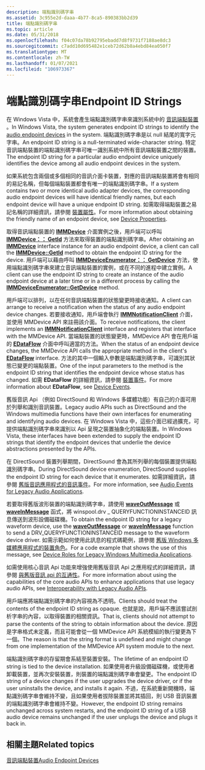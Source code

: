 ```yaml
---
description: 端點識別碼字串
ms.assetid: 3c955e2d-daaa-4b77-8ca5-890383bb2d39
title: 端點識別碼字串
ms.topic: article
ms.date: 05/31/2018
ms.openlocfilehash: f04c07da78b92795ebadd7d8f9731f7188ae8dc3
ms.sourcegitcommit: c7add10d695482e1ceb72d62b8a4ebd84ea050f7
ms.translationtype: MT
ms.contentlocale: zh-TW
ms.lasthandoff: 01/07/2021
ms.locfileid: "106973367"
---
```

# <a name="endpoint-id-strings"></a><span data-ttu-id="df3ea-103">端點識別碼字串</span><span class="sxs-lookup"><span data-stu-id="df3ea-103">Endpoint ID Strings</span></span>

<span data-ttu-id="df3ea-104">在 Windows Vista 中，系統會產生端點識別碼字串來識別系統中的 [音訊端點裝置](audio-endpoint-devices.md) 。</span><span class="sxs-lookup"><span data-stu-id="df3ea-104">In Windows Vista, the system generates endpoint ID strings to identify the [audio endpoint devices](audio-endpoint-devices.md) in the system.</span></span> <span data-ttu-id="df3ea-105">端點識別碼字串是以 null 結尾的寬字元字串。</span><span class="sxs-lookup"><span data-stu-id="df3ea-105">An endpoint ID string is a null-terminated wide-character string.</span></span> <span data-ttu-id="df3ea-106">特定音訊端點裝置的端點識別碼字串可唯一識別系統中所有音訊端點裝置之間的裝置。</span><span class="sxs-lookup"><span data-stu-id="df3ea-106">The endpoint ID string for a particular audio endpoint device uniquely identifies the device among all audio endpoint devices in the system.</span></span>

<span data-ttu-id="df3ea-107">如果系統包含兩個或多個相同的音訊介面卡裝置，對應的音訊端點裝置將會有相同的易記名稱，但每個端點裝置都會有唯一的端點識別碼字串。</span><span class="sxs-lookup"><span data-stu-id="df3ea-107">If a system contains two or more identical audio adapter devices, the corresponding audio endpoint devices will have identical friendly names, but each endpoint device will have a unique endpoint ID string.</span></span> <span data-ttu-id="df3ea-108">如需取得端點裝置之易記名稱的詳細資訊，請參閱 [裝置屬性](device-properties.md)。</span><span class="sxs-lookup"><span data-stu-id="df3ea-108">For more information about obtaining the friendly name of an endpoint device, see [Device Properties](device-properties.md).</span></span>

<span data-ttu-id="df3ea-109">取得音訊端點裝置的 [**IMMDevice**](/windows/desktop/api/Mmdeviceapi/nn-mmdeviceapi-immdevice) 介面實例之後，用戶端可以呼叫 [**IMMDevice：： GetId**](/windows/desktop/api/Mmdeviceapi/nf-mmdeviceapi-immdevice-getid) 方法來取得裝置的端點識別碼字串。</span><span class="sxs-lookup"><span data-stu-id="df3ea-109">After obtaining an [**IMMDevice**](/windows/desktop/api/Mmdeviceapi/nn-mmdeviceapi-immdevice) interface instance for an audio endpoint device, a client can call the [**IMMDevice::GetId**](/windows/desktop/api/Mmdeviceapi/nf-mmdeviceapi-immdevice-getid) method to obtain the endpoint ID string for the device.</span></span> <span data-ttu-id="df3ea-110">用戶端可以藉由呼叫 [**IMMDeviceEnumerator：： GetDevice**](/windows/desktop/api/Mmdeviceapi/nf-mmdeviceapi-immdeviceenumerator-getdevice) 方法，使用端點識別碼字串來建立音訊端點裝置的實例，或在不同的進程中建立實例。</span><span class="sxs-lookup"><span data-stu-id="df3ea-110">A client can use the endpoint ID string to create an instance of the audio endpoint device at a later time or in a different process by calling the [**IMMDeviceEnumerator::GetDevice**](/windows/desktop/api/Mmdeviceapi/nf-mmdeviceapi-immdeviceenumerator-getdevice) method.</span></span>

<span data-ttu-id="df3ea-111">用戶端可以排列，以在任何音訊端點裝置的狀態變更時接收通知。</span><span class="sxs-lookup"><span data-stu-id="df3ea-111">A client can arrange to receive a notification when the status of any audio endpoint device changes.</span></span> <span data-ttu-id="df3ea-112">若要接收通知，用戶端會執行 [**IMMNotificationClient**](/windows/desktop/api/Mmdeviceapi/nn-mmdeviceapi-immnotificationclient) 介面，並使用 MMDevice API 來註冊該介面。</span><span class="sxs-lookup"><span data-stu-id="df3ea-112">To receive notifications, the client implements an [**IMMNotificationClient**](/windows/desktop/api/Mmdeviceapi/nn-mmdeviceapi-immnotificationclient) interface and registers that interface with the MMDevice API.</span></span> <span data-ttu-id="df3ea-113">當端點裝置的狀態變更時，MMDevice API 會在用戶端的 [**EDataFlow**](/windows/win32/api/mmdeviceapi/ne-mmdeviceapi-edataflow) 介面中呼叫適當的方法。</span><span class="sxs-lookup"><span data-stu-id="df3ea-113">When the status of an endpoint device changes, the MMDevice API calls the appropriate method in the client's [**EDataFlow**](/windows/win32/api/mmdeviceapi/ne-mmdeviceapi-edataflow) interface.</span></span> <span data-ttu-id="df3ea-114">方法的其中一個輸入參數是端點識別碼字串，可識別其狀態已變更的端點裝置。</span><span class="sxs-lookup"><span data-stu-id="df3ea-114">One of the input parameters to the method is the endpoint ID string that identifies the endpoint device whose status has changed.</span></span> <span data-ttu-id="df3ea-115">如需 **EDataFlow** 的詳細資訊，請參閱 [裝置事件](device-events.md)。</span><span class="sxs-lookup"><span data-stu-id="df3ea-115">For more information about **EDataFlow**, see [Device Events](device-events.md).</span></span>

<span data-ttu-id="df3ea-116">舊版音訊 Api （例如 DirectSound 和 Windows 多媒體功能）有自己的介面可用於列舉和識別音訊裝置。</span><span class="sxs-lookup"><span data-stu-id="df3ea-116">Legacy audio APIs such as DirectSound and the Windows multimedia functions have their own interfaces for enumerating and identifying audio devices.</span></span> <span data-ttu-id="df3ea-117">在 Windows Vista 中，這些介面已經過擴充，可提供端點識別碼字串來識別以 Api 呈現之裝置抽象化的端點裝置。</span><span class="sxs-lookup"><span data-stu-id="df3ea-117">In Windows Vista, these interfaces have been extended to supply the endpoint ID strings that identify the endpoint devices that underlie the device abstractions presented by the APIs.</span></span>

<span data-ttu-id="df3ea-118">在 DirectSound 裝置列舉期間，DirectSound 會為其所列舉的每個裝置提供端點識別碼字串。</span><span class="sxs-lookup"><span data-stu-id="df3ea-118">During DirectSound device enumeration, DirectSound supplies the endpoint ID string for each device that it enumerates.</span></span> <span data-ttu-id="df3ea-119">如需詳細資訊，請參閱 [舊版音訊應用程式的音訊事件](audio-events-for-legacy-audio-applications.md)。</span><span class="sxs-lookup"><span data-stu-id="df3ea-119">For more information, see [Audio Events for Legacy Audio Applications](audio-events-for-legacy-audio-applications.md).</span></span>

<span data-ttu-id="df3ea-120">若要取得舊版波形裝置的端點識別碼字串，請使用 [**waveOutMessage**](/previous-versions//dd743865(v=vs.85)) 或 [**waveInMessage**](/previous-versions//dd743846(v=vs.85)) 函式，將 winspool.drv \_ QUERYFUNCTIONINSTANCEID 訊息傳送到波形設備磁碟機。</span><span class="sxs-lookup"><span data-stu-id="df3ea-120">To obtain the endpoint ID string for a legacy waveform device, use the [**waveOutMessage**](/previous-versions//dd743865(v=vs.85)) or [**waveInMessage**](/previous-versions//dd743846(v=vs.85)) function to send a DRV\_QUERYFUNCTIONINSTANCEID message to the waveform device driver.</span></span> <span data-ttu-id="df3ea-121">如需示範如何使用此訊息的程式碼範例，請參閱 [舊版 Windows 多媒體應用程式的裝置角色](device-roles-for-legacy-windows-multimedia-applications.md)。</span><span class="sxs-lookup"><span data-stu-id="df3ea-121">For a code example that shows the use of this message, see [Device Roles for Legacy Windows Multimedia Applications](device-roles-for-legacy-windows-multimedia-applications.md).</span></span>

<span data-ttu-id="df3ea-122">如需使用核心音訊 Api 功能來增強使用舊版音訊 Api 之應用程式的詳細資訊，請參閱 [與舊版音訊 api 的互通性](interoperability-with-legacy-audio-apis.md)。</span><span class="sxs-lookup"><span data-stu-id="df3ea-122">For more information about using the capabilities of the core audio APIs to enhance applications that use legacy audio APIs, see [Interoperability with Legacy Audio APIs](interoperability-with-legacy-audio-apis.md).</span></span>

<span data-ttu-id="df3ea-123">用戶端應將端點識別碼字串的內容視為不透明。</span><span class="sxs-lookup"><span data-stu-id="df3ea-123">Clients should treat the contents of the endpoint ID string as opaque.</span></span> <span data-ttu-id="df3ea-124">也就是說，用戶端不應該嘗試剖析字串的內容，以取得裝置的相關資訊。</span><span class="sxs-lookup"><span data-stu-id="df3ea-124">That is, clients should not attempt to parse the contents of the string to obtain information about the device.</span></span> <span data-ttu-id="df3ea-125">原因是字串格式未定義，而且可能會從一個 MMDevice API 系統模組的執行變更為下一個。</span><span class="sxs-lookup"><span data-stu-id="df3ea-125">The reason is that the string format is undefined and might change from one implementation of the MMDevice API system module to the next.</span></span>

<span data-ttu-id="df3ea-126">端點識別碼字串的存留期會系結至裝置安裝。</span><span class="sxs-lookup"><span data-stu-id="df3ea-126">The lifetime of an endpoint ID string is tied to the device installation.</span></span> <span data-ttu-id="df3ea-127">如果使用者升級設備磁碟機，或使用者卸載裝置，並再次安裝裝置，則裝置的端點識別碼字串會變更。</span><span class="sxs-lookup"><span data-stu-id="df3ea-127">The endpoint ID string of a device changes if the user upgrades the device driver, or if the user uninstalls the device, and installs it again.</span></span> <span data-ttu-id="df3ea-128">不過，在系統重新開機時，端點識別碼字串會維持不變，且如果使用者拔除裝置並將其插回，則 USB 音訊裝置的端點識別碼字串會維持不變。</span><span class="sxs-lookup"><span data-stu-id="df3ea-128">However, the endpoint ID string remains unchanged across system restarts, and the endpoint ID string of a USB audio device remains unchanged if the user unplugs the device and plugs it back in.</span></span>

## <a name="related-topics"></a><span data-ttu-id="df3ea-129">相關主題</span><span class="sxs-lookup"><span data-stu-id="df3ea-129">Related topics</span></span>

<dl> <dt>

[<span data-ttu-id="df3ea-130">音訊端點裝置</span><span class="sxs-lookup"><span data-stu-id="df3ea-130">Audio Endpoint Devices</span></span>](audio-endpoint-devices.md)
</dt> </dl>

 

 
